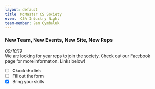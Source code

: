 ```yaml
---
layout: default
title: McMaster CS Society
event: CSA Industry Night
team-member: Sam Cymbaluk
---
```


### New Team, New Events, New Site, New Reps 
*09/10/19*  
We are looking for year reps to join the society. Check out our Facebook page for more information. Links below!
- [ ] Check the link
- [ ] Fill out the form
- [X] Bring your skills